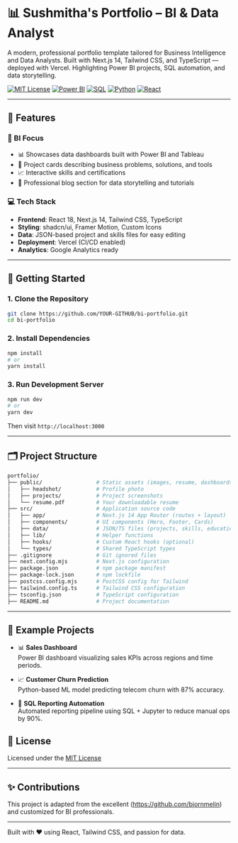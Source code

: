 
# 📊 Sushmitha's Portfolio – BI & Data Analyst

A modern, professional portfolio template tailored for Business Intelligence and Data Analysts. Built with Next.js 14, Tailwind CSS, and TypeScript — deployed with Vercel. Highlighting Power BI projects, SQL automation, and data storytelling.

[![MIT License](https://img.shields.io/badge/License-MIT-green.svg)](https://choosealicense.com/licenses/mit/)
[![Power BI](https://img.shields.io/badge/Power%20BI-Analytics-yellow?logo=powerbi)](https://powerbi.microsoft.com/)
[![SQL](https://img.shields.io/badge/SQL-Data-blue)](https://en.wikipedia.org/wiki/SQL)
[![Python](https://img.shields.io/badge/Python-Scripting-3776AB?logo=python&logoColor=white)](https://www.python.org/)
[![React](https://img.shields.io/badge/React-Next.js-blue?logo=react)](https://nextjs.org/)

---

## 🌟 Features

### 🎯 BI Focus

- 📊 Showcases data dashboards built with Power BI and Tableau
- 📑 Project cards describing business problems, solutions, and tools
- 📈 Interactive skills and certifications
- 📘 Professional blog section for data storytelling and tutorials

### 💻 Tech Stack

- **Frontend**: React 18, Next.js 14, Tailwind CSS, TypeScript
- **Styling**: shadcn/ui, Framer Motion, Custom Icons
- **Data**: JSON-based project and skills files for easy editing
- **Deployment**: Vercel (CI/CD enabled)
- **Analytics**: Google Analytics ready

---

## 🚀 Getting Started

### 1. Clone the Repository

```bash
git clone https://github.com/YOUR-GITHUB/bi-portfolio.git
cd bi-portfolio
```

### 2. Install Dependencies

```bash
npm install
# or
yarn install
```

### 3. Run Development Server

```bash
npm run dev
# or
yarn dev
```

Then visit `http://localhost:3000`

---

## 🗂️ Project Structure

```bash
portfolio/
├── public/                 # Static assets (images, resume, dashboards)
│   ├── headshot/           # Profile photo
│   ├── projects/           # Project screenshots
│   └── resume.pdf          # Your downloadable resume
├── src/                    # Application source code
│   ├── app/                # Next.js 14 App Router (routes + layout)
│   ├── components/         # UI components (Hero, Footer, Cards)
│   ├── data/               # JSON/TS files (projects, skills, education)
│   ├── lib/                # Helper functions
│   ├── hooks/              # Custom React hooks (optional)
│   └── types/              # Shared TypeScript types
├── .gitignore              # Git ignored files
├── next.config.mjs         # Next.js configuration
├── package.json            # npm package manifest
├── package-lock.json       # npm lockfile
├── postcss.config.mjs      # PostCSS config for Tailwind
├── tailwind.config.ts      # Tailwind CSS configuration
├── tsconfig.json           # TypeScript configuration
├── README.md               # Project documentation

```

---

## 📁 Example Projects

- 📊 **Sales Dashboard**  
  Power BI dashboard visualizing sales KPIs across regions and time periods.

- 📈 **Customer Churn Prediction**  
  Python-based ML model predicting telecom churn with 87% accuracy.

- 📂 **SQL Reporting Automation**  
  Automated reporting pipeline using SQL + Jupyter to reduce manual ops by 90%.



## 📜 License

Licensed under the [MIT License](LICENSE)

---

## ✨ Contributions

This project is adapted from the excellent (https://github.com/bjornmelin) and customized for BI professionals.

---

Built with ❤️ using React, Tailwind CSS, and passion for data.
